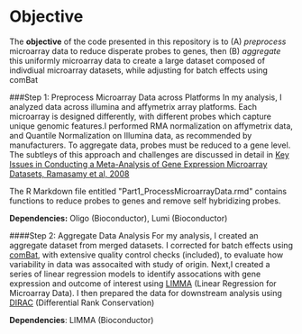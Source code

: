 # Objective

The **objective** of the code presented in this repository is to (A) *preprocess* microarray data to reduce disperate probes to genes, then (B) *aggregate* this uniformly microarray data to create a large dataset composed of indivdiual microarray datasets, while adjusting for batch effects using comBat

###Step 1: Preprocess Microarray Data across Platforms
In my analysis, I analyzed data across illumina and affymetrix array platforms.  Each microarray is designed differently, with different probes which capture unique genomic features.I performed RMA normalization on affymetrix data, and Quantile Normalization on Illumina data, as recommended by manufacturers. To aggregate data, probes must be reduced to a gene level.  The subtleys of this approach and challenges are discussed in detail in [Key Issues in Conducting a Meta-Analysis of Gene Expression Microarray Datasets, Ramasamy et al, 2008](http://journals.plos.org/plosmedicine/article?id=10.1371/journal.pmed.0050184)

The R Markdown file entitled "Part1_ProcessMicroarrayData.rmd" contains functions to reduce probes to genes and remove self hybridizing probes.

**Dependencies:** Oligo (Bioconductor), Lumi (Bioconductor)

####Step 2: Aggregate Data Analysis
For my analysis, I created an aggregate dataset from merged datasets. I corrected for batch effects using [comBat](https://www.bu.edu/jlab/wp-assets/ComBat/Abstract.html), with extensive quality control checks (included), to evaluate how variability in data was assocaited with study of origin. Next,I created a series of linear regression models to identify assocations with gene expression and outcome of interest using [LIMMA](http://bioinf.wehi.edu.au/limma/) (Linear Regression for Microarray Data). I then prepared the data for downstream analysis using [DIRAC](http://journals.plos.org/ploscompbiol/article?id=10.1371/journal.pcbi.1000792) (Differential Rank Conservation)

**Dependencies**: LIMMA (Bioconductor)




